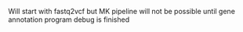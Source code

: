 Will start with fastq2vcf but MK pipeline will not be possible until gene annotation program debug is finished
